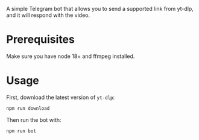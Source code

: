 A simple Telegram bot that allows you to send a supported link from yt-dlp, and it will respond with the video.

# Prerequisites

Make sure you have node 18+ and ffmpeg installed.

# Usage

First, download the latest version of `yt-dlp`:

```bash
npm run download
```

Then run the bot with:

```
npm run bot
```
